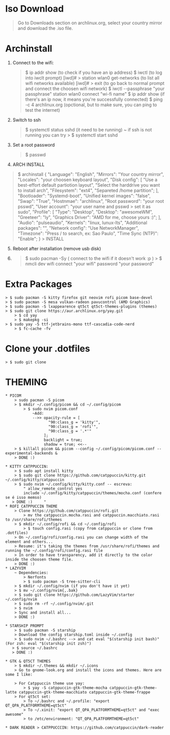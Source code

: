 # Iso Download
> Go to Downloads section on archlinux.org, select your country mirror and download the .iso file.
# Archinstall
1. Connect to the wifi:
    > $ ip addr show (to check if you have an ip address)
    > $ iwctl (to log into iwclt prompt)
    [iwd]# > station wlan0 get-networks (to list all wifi networks available)
    [iwd]# > exit (to go back to normal prompt and connect the choosen wifi network)
    > $ iwctl --passphrase "your passphrase" station wlan0 connect "wi-fi name"
    > $ ip addr show (if there's an ip now, it means you're successfully connected)
    > $ ping -c 4 archlinux.org (opctional, but to make sure, you can ping to test the internet)
2. Switch to ssh
    > $ systemctl status sshd (it need to be running)
        ~ if ssh is not running you can try > $ systemctl start sshd
3. Set a root password
    > $ passwd
4. ARCH INSTALL
  > $ archinstall
        {
            "Language": "English",
            "Mirrors": "Your country mirror",
            "Locales": "your choosen keyboard layout",
            "Disk config":
                [
                    "Use a best-effort default partiotion layout",
                    "Select the harddrive you want to install arch",
                    "Filesystem": "ext4",
                    "Separeted /home partition";
                ],
            "Bootloader": "Systemd-boot",
            "Unified kernel images": "false",
            "Swap": "True",
            "Hostnmae": "archlinux",
            "Root password": "your root psswd",
            "User account": "your user name and psswd > set it as sudo",
            "Profile":
                [
                    "Type": "Desktop",
                    "Desktop": "awesomeWM",
                    "Greeteer": "ly",
                    "Graphics Driver": "AMD for me, choose yours :)";
                ],
            "Audio": "pulseaudio",
            "Kernels": "linux, lunux-lts", 
            "Additional packages": "",
            "Network config": "Use NetworkManager",
            "Timezone": "Press / to search, ex: Sao Paulo",
            "Time Sync (NTP)": "Enable";
        }
    > INSTALL
5. Reboot after installation (remove usb disk)
6. > $ sudo pacman -Sy ( connect to the wifi if it doesn't work :p )
        > $ nmcli dev wifi connect "your wifi" password "your password"
# Extra Packages
    > $ sudo pacman -S kitty firefox git neovim rofi picom base-devel
    > $ sudo pacman -S mesa vulkan-radeon pavucontrol (AMD Graphics)
    > $ sudo pacman -S lxappearence qt5ct qt5ct-themes-plugins (themes)
    > $ sudo git clone https://aur.archlinux.org/yay.git
        > $ cd yay
        > $ makepkg -si
    > $ sudo yay -S ttf-jetbrains-mono ttf-cascadia-code-nerd
        > $ fc-cache -fv
# Clone your .dotfiles
    > $ sudo git clone 
# THEMING
    * PICOM
        > sudo pacman -S picom
        > $ mkdir ~/.config/picom && cd ~/.config/picom
            > $ sudo nvim picom.conf
                ~Add:
                -->> opacity-rule = [
	                   "90:class_g = 'kitty'",
	                   "90:class_g = 'rofi'",
	                   "90:class_g = '.*'"
                     ];
                     backlight = true;
                     shadow = true; <<--
        > $ killall picom && picom --config ~/.config/picom/picom.conf --experimental-backends &
        > DONE :)
    
    * KITTY CATPPUCCIN:
        > $ sudo apt install kitty
        > $ sudo git clone https://github.com/catppuccin/kitty.git ~/.config/kitty/catppuccin
        > $ sudo nvim ~/.config/kitty/kitty.conf -- escreva:
            " allow_remote_control yes
            include ~/.config/kitty/catppuccin/themes/mocha.conf (confere se é isso memso)
       > DONE :)     "
    * ROFI CATPPUCCIN THEME
        > Clone https://github.com/catppuccin/rofi.git
            > mv the catppuccin.mocha.rasi and catppuccin.macchiato.rasi to /usr/share/rofi/themes
        > $ mkdir ~/.config/rofi && cd ~/.config/rofi
            > $ touch config.rasi (copy from catppuccin or clone from .dotfiles)
        > On ~/.config/rofi/config.rasi you can change width of the element and others...
        > Resume: it's taking the themes from /usr/share/rofi/themes and running the ~/.config/rofi/config.rasi file
        > In order to have transparency, add it directly to the color inside the choosen theme file.
        > DONE :)
    * LAZYVIM
        ~ Dependencies:
            > Nerfonts
            > $ sudo pacman -S tree-sitter-cli
        > $ mkdir ~/.config/nvim (if you don't have it yet)
        > $ mv ~/.config/nvim{,.bak}
        > $ sudo git clone https://github.com/LazyVim/starter ~/.config/nvim
        > $ sudo rm -rf ~/.config/nvim/.git
        > $ nvim
        > Sync and install all...
        > DONE :)
	
    * STARSHIP PROMPT
    	> $ sudo pacman -S starship
     	> Download the config starship.toml inside ~/.config
      	> $ sudo nvim ~/.bashrc --> and cat eval "$(starship init bash)" (For zsh: eval "$(starship init zsh)")
       > $ source ~/.bashrc
       > DONE :)
       
    * GTK & QT5CT THEMES
        > $ mkdir ~/.themes && mkdir ~/.icons
        > Go to gnome-look.org and install the icons and themes. Here are some I like:
                
        > For Catppuccin theme use yay:
            > $ yay -S catppuccin-gtk-theme-mocha catppuccin-gtk-theme-latte catppuccin-gtk-theme-macchiato catppuccin-gtk-theme-frappe
        > For qt5ct set:
            > To ~/.bashrc and ~/.profile: "export QT_QPA_PLATFORMTHEME=qt5ct"
            > To ~/.xinit: "export QT_QPA_PLATFORMTHEME=qt5ct" and "exec awesome"
            > to /etc/environment: "QT_QPA_PLATFORMTHEME=qt5ct"
	    
    * DARK READER > CATPPUCCCIN: https://github.com/catppuccin/dark-reader
